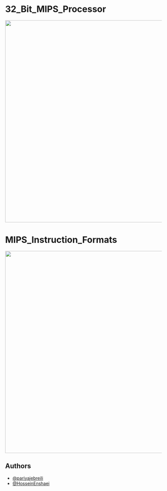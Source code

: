 # 32_Bit_MIPS_Processor

<img src="https://user-images.githubusercontent.com/87968419/175491403-af7fb129-df12-4837-b392-2204e70af8c2.jpg" width="650">

# MIPS_Instruction_Formats
<img src="https://user-images.githubusercontent.com/87968419/175492564-6d3983c8-9276-4951-a0d0-eedf9916e441.jpg" width="650">


## Authors

- [@pariyajebreili](https://github.com/pariyajebreili)
- [@HosseinEnshaei](https://github.com/HosseinEn)
